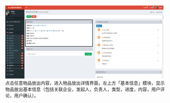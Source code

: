 ![](/assets/物排放出8.png)点击任意物品放出内容，进入物品放出详情界面，左上方「基本信息」模块，显示物品放出基本信息（包括关联企业，发起人，负责人，类型，进度，内容，用户评论，用户确认）。

